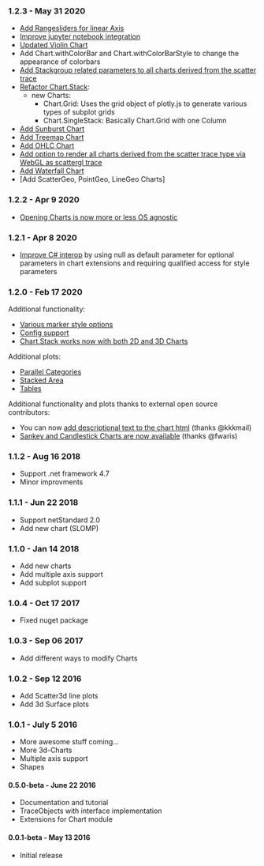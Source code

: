 ### 1.2.3 - May 31 2020
 * [Add Rangesliders for linear Axis](https://github.com/plotly/Plotly.NET/commit/544641492195b1938697721b72814e0187a6c979)
 * [Improve jupyter notebook integration](https://github.com/plotly/Plotly.NET/commit/e9560656bbc8dbf767c9eb6ca35f321c98195238)
 * [Updated Violin Chart](https://github.com/plotly/Plotly.NET/commit/4d3afc527b11cd2f5a18c1d9876ad4e3f83beb02)
 * Add Chart.withColorBar and Chart.withColorBarStyle to change the appearance of colorbars
 * [Add Stackgroup related parameters to all charts derived from the scatter trace]()
 * [Refactor Chart.Stack]():
   * new Charts: 
     * Chart.Grid: Uses the grid object of plotly.js to generate various types of subplot grids
     * Chart.SingleStack: Basically Chart.Grid with one Column
 * [Add Sunburst Chart]()
 * [Add Treemap Chart]()
 * [Add OHLC Chart]()
 * [Add option to render all charts derived from the scatter trace type via WebGL as scattergl trace]()
 * [Add Waterfall Chart]()
 * [Add ScatterGeo, PointGeo, LineGeo Charts]

### 1.2.2 - Apr 9 2020
 * [Opening Charts is now more or less OS agnostic](https://github.com/plotly/Plotly.NET/commit/f6e3dceade085e43e7e56b478b9cf7b533a4fe55)


### 1.2.1 - Apr 8 2020
 * [Improve C# interop](https://github.com/plotly/Plotly.NET/commit/4bc8a45d4cdea3961c15429680923927b47a2840) by using null as default parameter for optional parameters in chart extensions and requiring qualified access for style parameters


### 1.2.0 - Feb 17 2020
Additional functionality:
 * [Various marker style options](https://github.com/plotly/Plotly.NET/commit/11a80f94d9fb9f94a4504073955e009746e9fd0d)
 * [Config support](https://github.com/plotly/Plotly.NET/commit/70998edd586553b40a8b95de56d86639902a5420)
 * [Chart.Stack works now with both 2D and 3D Charts](https://github.com/plotly/Plotly.NET/commit/db7ce675a73f37598590f24ac99c246fce78759e)

Additional plots:
 * [Parallel Categories](https://github.com/plotly/Plotly.NET/commit/adaf9e361d9fe8ac3b51a8832ffbb024cd3d78dc)
 * [Stacked Area](https://github.com/plotly/Plotly.NET/commit/612666883ac07f21350d3da3d6749387a9cb1f4d)
 * [Tables](https://github.com/plotly/Plotly.NET/commit/6bfc9e34072c486546ad3fbf118f027e57c6114c)

Additional functionality and plots thanks to external open source contributors:
 * You can now [add descriptional text to the chart html](https://github.com/plotly/Plotly.NET/commit/bd99364d1fcfe894c772ad2fe9c59b31a37dc547) (thanks @kkkmail)
 * [Sankey and Candlestick Charts are now available](https://github.com/plotly/Plotly.NET/commit/f1e873d7e2c2cc5a60c2365058880419668d1804) (thanks @fwaris)


### 1.1.2 - Aug 16 2018
* Support .net framework 4.7
* Minor improvments 

### 1.1.1 - Jun 22 2018
* Support netStandard 2.0
* Add new chart (SLOMP)

### 1.1.0 - Jan 14 2018
* Add new charts
* Add multiple axis support
* Add subplot support


### 1.0.4 - Oct 17 2017
* Fixed nuget package

### 1.0.3 - Sep 06 2017
* Add different ways to modify Charts


### 1.0.2 - Sep 12 2016
* Add Scatter3d line plots
* Add 3d Surface plots

### 1.0.1 - July 5 2016
* More awesome stuff coming...
* More 3d-Charts
* Multiple axis support
* Shapes 

#### 0.5.0-beta - June 22 2016
* Documentation and tutorial
* TraceObjects with interface implementation
* Extensions for Chart module

#### 0.0.1-beta - May 13 2016
* Initial release
